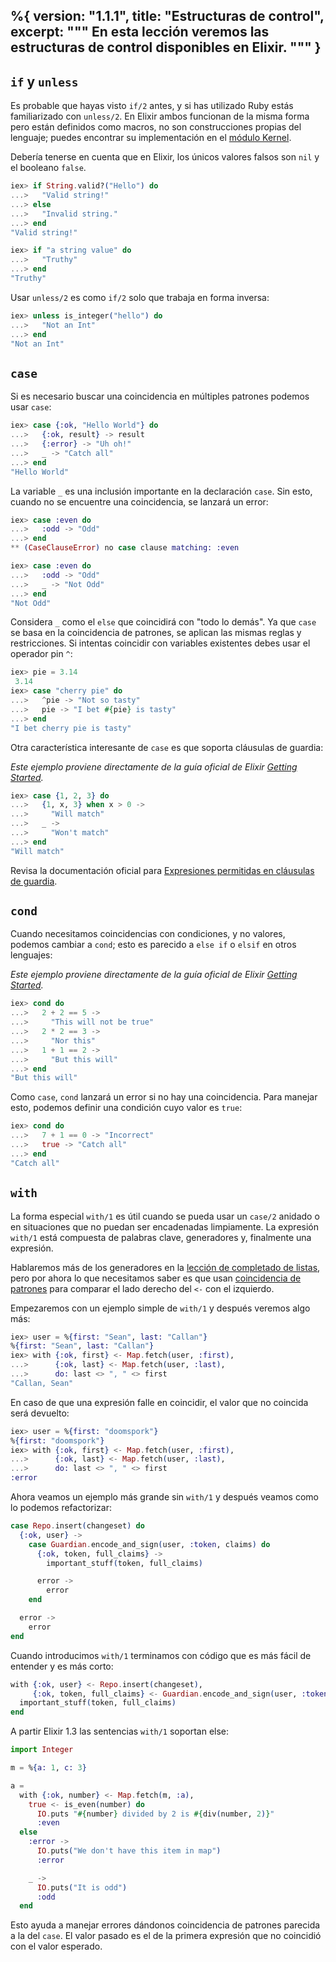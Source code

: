 %{
  version: "1.1.1",
  title: "Estructuras de control",
  excerpt: """
  En esta lección veremos las estructuras de control disponibles en Elixir.
  """
}
---

## `if` y `unless`

Es probable que hayas visto `if/2` antes, y si has utilizado Ruby estás familiarizado con `unless/2`. En Elixir ambos funcionan de la misma forma pero están definidos como macros, no son construcciones propias del lenguaje; puedes encontrar su implementación en el [módulo Kernel](https://hexdocs.pm/elixir/Kernel.html).


Debería tenerse en cuenta que en Elixir, los únicos valores falsos son `nil` y el booleano `false`.

```elixir
iex> if String.valid?("Hello") do
...>   "Valid string!"
...> else
...>   "Invalid string."
...> end
"Valid string!"

iex> if "a string value" do
...>   "Truthy"
...> end
"Truthy"
```

Usar `unless/2` es como `if/2` solo que trabaja en forma inversa:

```elixir
iex> unless is_integer("hello") do
...>   "Not an Int"
...> end
"Not an Int"
```

## `case`

Si es necesario buscar una coincidencia en múltiples patrones podemos usar `case`:

```elixir
iex> case {:ok, "Hello World"} do
...>   {:ok, result} -> result
...>   {:error} -> "Uh oh!"
...>   _ -> "Catch all"
...> end
"Hello World"
```

La variable `_` es una inclusión importante en la declaración `case`. Sin esto, cuando no se encuentre una coincidencia, se lanzará un error:

```elixir
iex> case :even do
...>   :odd -> "Odd"
...> end
** (CaseClauseError) no case clause matching: :even

iex> case :even do
...>   :odd -> "Odd"
...>   _ -> "Not Odd"
...> end
"Not Odd"
```

Considera `_` como el `else` que coincidirá con "todo lo demás".
Ya que `case` se basa en la coincidencia de patrones, se aplican las mismas reglas y restricciones. Si intentas coincidir con variables existentes debes usar el operador pin `^`:

```elixir
iex> pie = 3.14
 3.14
iex> case "cherry pie" do
...>   ^pie -> "Not so tasty"
...>   pie -> "I bet #{pie} is tasty"
...> end
"I bet cherry pie is tasty"
```

Otra característica interesante de `case` es que soporta cláusulas de guardia:

_Este ejemplo proviene directamente de la guía oficial de Elixir [Getting Started](http://elixir-lang.org/getting-started/case-cond-and-if.html#case)._

```elixir
iex> case {1, 2, 3} do
...>   {1, x, 3} when x > 0 ->
...>     "Will match"
...>   _ ->
...>     "Won't match"
...> end
"Will match"
```

Revisa la documentación oficial para [Expresiones permitidas en cláusulas de guardia](https://hexdocs.pm/elixir/guards.html#list-of-allowed-expressions).


## `cond`

Cuando necesitamos coincidencias con condiciones, y no valores, podemos cambiar a `cond`; esto es parecido a `else if` o `elsif` en otros lenguajes:

_Este ejemplo proviene directamente de la guía oficial de Elixir [Getting Started](http://elixir-lang.org/getting-started/case-cond-and-if.html#cond)._

```elixir
iex> cond do
...>   2 + 2 == 5 ->
...>     "This will not be true"
...>   2 * 2 == 3 ->
...>     "Nor this"
...>   1 + 1 == 2 ->
...>     "But this will"
...> end
"But this will"
```

Como `case`, `cond` lanzará un error si no hay una coincidencia. Para manejar esto, podemos definir una condición cuyo valor es `true`:

```elixir
iex> cond do
...>   7 + 1 == 0 -> "Incorrect"
...>   true -> "Catch all"
...> end
"Catch all"
```

## `with`

La forma especial `with/1` es útil cuando se pueda usar un `case/2` anidado o en situaciones que no puedan ser encadenadas limpiamente. La expresión `with/1` está compuesta de palabras clave, generadores y, finalmente una expresión.

Hablaremos más de los generadores en la [lección de completado de listas](../comprehensions/), pero por ahora lo que necesitamos saber es que usan [coincidencia de patrones](../pattern-matching/) para comparar el lado derecho del `<-` con el izquierdo.

Empezaremos con un ejemplo simple de `with/1` y después veremos algo más:

```elixir
iex> user = %{first: "Sean", last: "Callan"}
%{first: "Sean", last: "Callan"}
iex> with {:ok, first} <- Map.fetch(user, :first),
...>      {:ok, last} <- Map.fetch(user, :last),
...>      do: last <> ", " <> first
"Callan, Sean"
```

En caso de que una expresión falle en coincidir, el valor que no coincida será devuelto:

```elixir
iex> user = %{first: "doomspork"}
%{first: "doomspork"}
iex> with {:ok, first} <- Map.fetch(user, :first),
...>      {:ok, last} <- Map.fetch(user, :last),
...>      do: last <> ", " <> first
:error
```

Ahora veamos un ejemplo más grande sin `with/1` y después veamos como lo podemos refactorizar:

```elixir
case Repo.insert(changeset) do
  {:ok, user} ->
    case Guardian.encode_and_sign(user, :token, claims) do
      {:ok, token, full_claims} ->
        important_stuff(token, full_claims)

      error ->
        error
    end

  error ->
    error
end
```

Cuando introducimos `with/1` terminamos con código que es más fácil de entender y es más corto:

```elixir
with {:ok, user} <- Repo.insert(changeset),
     {:ok, token, full_claims} <- Guardian.encode_and_sign(user, :token, claims) do
  important_stuff(token, full_claims)
end
```

A partir Elixir 1.3 las sentencias `with/1` soportan else:

```elixir
import Integer

m = %{a: 1, c: 3}

a =
  with {:ok, number} <- Map.fetch(m, :a),
    true <- is_even(number) do
      IO.puts "#{number} divided by 2 is #{div(number, 2)}"
      :even
  else
    :error ->
      IO.puts("We don't have this item in map")
      :error

    _ ->
      IO.puts("It is odd")
      :odd
  end
```
Esto ayuda a manejar errores dándonos coincidencia de patrones parecida a la del `case`. El valor pasado es el de la primera expresión que no coincidió con el valor esperado.
